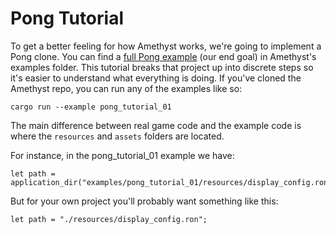 # Pong Tutorial

To get a better feeling for how Amethyst works, we're going to implement a 
Pong clone. You can find a [full Pong example][pong] (our end goal) in Amethyst's 
examples folder. This tutorial breaks that project up into discrete steps so 
it's easier to understand what everything is doing. If you've cloned the 
Amethyst repo, you can run any of the examples like so:

```norun
cargo run --example pong_tutorial_01
```

The main difference between real game code and the example code is where the 
`resources` and `assets` folders are located.

For instance, in the pong_tutorial_01 example we have:

```rust,ignore
let path = application_dir("examples/pong_tutorial_01/resources/display_config.ron")?;
```

But for your own project you'll probably want something like this:

```rust,ignore
let path = "./resources/display_config.ron";
```

[pong]: https://github.com/amethyst/amethyst/tree/master/examples/pong

